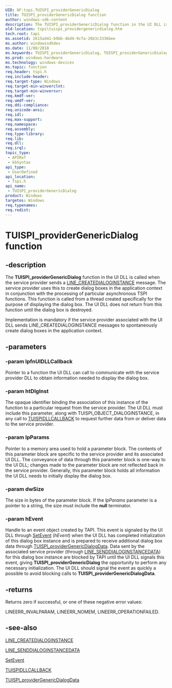 ```yaml
---
UID: NF:tspi.TUISPI_providerGenericDialog
title: TUISPI_providerGenericDialog function
author: windows-sdk-content
description: The TUISPI_providerGenericDialog function in the UI DLL is called when the service provider sends a LINE_CREATEDIALOGINSTANCE message.
old-location: tspi\tuispi_providergenericdialog.htm
tech.root: tapi
ms.assetid: 2615ad41-b9bb-4bd4-9cfa-26b3c3336bee
ms.author: windowssdkdev
ms.date: 11/08/2018
ms.keywords: TUISPI_providerGenericDialog, TUISPI_providerGenericDialog function [TAPI 2.2], _tspi_tuispi_providergenericdialog, tspi.tuispi_providergenericdialog, tspi/TUISPI_providerGenericDialog
ms.prod: windows-hardware
ms.technology: windows-devices
ms.topic: function
req.header: tspi.h
req.include-header: 
req.target-type: Windows
req.target-min-winverclnt: 
req.target-min-winversvr: 
req.kmdf-ver: 
req.umdf-ver: 
req.ddi-compliance: 
req.unicode-ansi: 
req.idl: 
req.max-support: 
req.namespace: 
req.assembly: 
req.type-library: 
req.lib: 
req.dll: 
req.irql: 
topic_type:
 - APIRef
 - kbSyntax
api_type:
 - UserDefined
api_location:
 - Tspi.h
api_name:
 - TUISPI_providerGenericDialog
product: Windows
targetos: Windows
req.typenames: 
req.redist: 
---
```


# TUISPI_providerGenericDialog function


## -description


The 
<b>TUISPI_providerGenericDialog</b> function in the UI DLL is called when the service provider sends a 
<a href="https://msdn.microsoft.com/5a7e34bc-1dc3-40c4-b07e-de5b88cbcd75">LINE_CREATEDIALOGINSTANCE</a> message. The service provider uses this to create dialog boxes in the application context in conjunction with the processing of particular asynchronous TSPI functions. This function is called from a thread created specifically for the purpose of displaying the dialog box. The UI DLL does not return from this function until the dialog box is destroyed.

Implementation is mandatory if the service provider associated with the UI DLL sends LINE_CREATEDIALOGINSTANCE messages to spontaneously create dialog boxes in the application context.


## -parameters




### -param lpfnUIDLLCallback

Pointer to a function the UI DLL can call to communicate with the service provider DLL to obtain information needed to display the dialog box.


### -param htDlgInst

The opaque identifier binding the association of this instance of the function to a particular request from the service provider. The UI DLL must include this parameter, along with TUISPI_OBJECT_DIALOGINSTANCE, in any call to 
<a href="https://msdn.microsoft.com/2f4ec748-26ff-49c5-bd88-6c6e64e5bc89">TUISPIDLLCALLBACK</a> to request further data from or deliver data to the service provider.


### -param lpParams

Pointer to a memory area used to hold a parameter block. The contents of this parameter block are specific to the service provider and its associated UI DLL. The conveyance of data through this parameter block is one-way to the UI DLL; changes made to the parameter block are not reflected back in the service provider. Generally, this parameter block holds all information the UI DLL needs to initially display the dialog box.


### -param dwSize

The size in bytes of the parameter block. If the <i>lpParams</i> parameter is a pointer to a string, the size must include the <b>null</b> terminator.


### -param hEvent

Handle to an event object created by TAPI. This event is signaled by the UI DLL through 
<a href="https://msdn.microsoft.com/b474eef1-5df9-4729-b940-0c5f201c5f31">SetEvent</a> (<i>hEvent</i>) when the UI DLL has completed initialization of this dialog box instance and is prepared to receive additional dialog box data through 
<a href="https://msdn.microsoft.com/212ae478-49e1-44ce-b589-f2fb3994a2a2">TUISPI_providerGenericDialogData</a>. Data sent by the associated service provider (through 
<a href="https://msdn.microsoft.com/d3c176ba-8b4b-4b7c-a603-130dfa761898">LINE_SENDDIALOGINSTANCEDATA</a>) for this dialog box instance are blocked by TAPI until the UI DLL signals this event, giving 
<b>TUISPI_providerGenericDialog</b> the opportunity to perform any necessary initialization. The UI DLL should signal the event as quickly a possible to avoid blocking calls to 
<b>TUISPI_providerGenericDialogData</b>.


## -returns



Returns zero if successful, or one of these negative error values:

LINEERR_INVALPARAM, LINEERR_NOMEM, LINEERR_OPERATIONFAILED.




## -see-also




<a href="https://msdn.microsoft.com/5a7e34bc-1dc3-40c4-b07e-de5b88cbcd75">LINE_CREATEDIALOGINSTANCE</a>



<a href="https://msdn.microsoft.com/d3c176ba-8b4b-4b7c-a603-130dfa761898">LINE_SENDDIALOGINSTANCEDATA</a>



<a href="https://msdn.microsoft.com/b474eef1-5df9-4729-b940-0c5f201c5f31">SetEvent</a>



<a href="https://msdn.microsoft.com/2f4ec748-26ff-49c5-bd88-6c6e64e5bc89">TUISPIDLLCALLBACK</a>



<a href="https://msdn.microsoft.com/212ae478-49e1-44ce-b589-f2fb3994a2a2">TUISPI_providerGenericDialogData</a>
 

 

